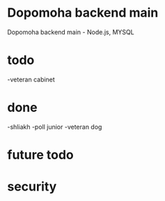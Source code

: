 # Dopomoha backend main

Dopomoha backend main - Node.js, MYSQL

# todo

-veteran cabinet

# done

-shliakh
-poll junior
-veteran dog

# future todo

# security
